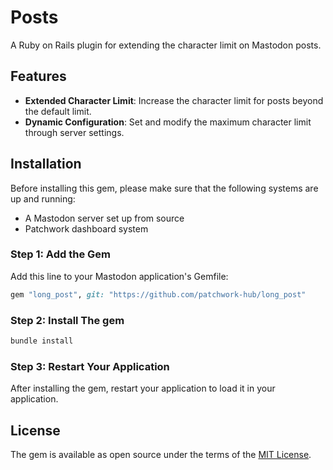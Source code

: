 # Posts

A Ruby on Rails plugin for extending the character limit on Mastodon posts.

## Features

- **Extended Character Limit**: Increase the character limit for posts beyond the default limit.
- **Dynamic Configuration**: Set and modify the maximum character limit through server settings.

## Installation

Before installing this gem, please make sure that the following systems are up and running:

- A Mastodon server set up from source
- Patchwork dashboard system

### Step 1: Add the Gem

Add this line to your Mastodon application's Gemfile:

```ruby
gem "long_post", git: "https://github.com/patchwork-hub/long_post"
```

### Step 2: Install The gem

```ruby
bundle install
```

### Step 3: Restart Your Application

After installing the gem, restart your application to load it in your application.

## License

The gem is available as open source under the terms of the [MIT License](https://opensource.org/licenses/MIT).

